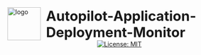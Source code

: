 <div style="display: flex; align-items: center; justify-content: center;">
  <img width="75" height="75" alt="logo" src="https://github.com/user-attachments/assets/83129935-00d9-4ff2-8a81-02d44aedf202" />
  <h1 style="margin: 0 0 0 12px; font-size: 2.2em;">Autopilot-Application-Deployment-Monitor</h1>
</div>

<div align="center">
  <a href="https://opensource.org/licenses/MIT">
    <img src="https://img.shields.io/badge/License-MIT-yellow.svg" alt="License: MIT">
  </a>
</div>
